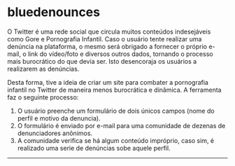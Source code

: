 # bluedenounces

O Twitter é uma rede social que circula muitos conteúdos indesejáveis como Gore e Pornografia Infantil. Caso o usuário tente realizar uma denúncia na plataforma, o mesmo será obrigado a fornecer o próprio e-mail, o link do vídeo/foto e diversos outros dados, tornando o processo mais burocrático do que devia ser. Isto desencoraja os usuários a realizarem as denúncias.

Desta forma, tive a ideia de criar um site para combater a pornografia infantil no Twitter de maneira menos burocrática e dinâmica. A ferramenta faz o seguinte processo:

1. O usuário preenche um formulário de dois únicos campos (nome do perfil e motivo da denuncia).
2. O formulário é enviado por e-mail para uma comunidade de dezenas de denunciadores anônimos.
3. A comunidade verifica se há algum conteúdo impróprio, caso sim, é realizado uma serie de denúncias sobe aquele perfil.

<hr>
